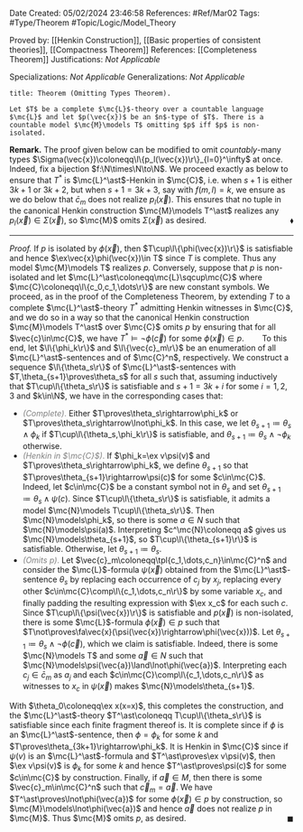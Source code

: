 <div class="topSpace"></div>

Date Created: 05/02/2024 23:46:58
References: #Ref/Mar02
Tags: #Type/Theorem #Topic/Logic/Model_Theory

Proved by: [[Henkin Construction]], [[Basic properties of consistent theories]], [[Compactness Theorem]]
References: [[Completeness Theorem]]
Justifications: <i>Not Applicable</i>

Specializations: <i>Not Applicable</i>
Generalizations: <i>Not Applicable</i>

``` ad-Theorem
title: Theorem (Omitting Types Theorem).

Let $T$ be a complete $\mc{L}$-theory over a countable language $\mc{L}$ and let $p(\vec{x})$ be an $n$-type of $T$. There is a countable model $\mc{M}\models T$ omitting $p$ iff $p$ is non-isolated.

```

<b>Remark.</b> The proof given below can be modified to omit <i>countably</i>-many types $\Sigma(\vec{x})\coloneqq\l\{p_l(\vec{x})\r\}_{l=0}^\infty$ at once. Indeed, fix a bijection $f:\N\times\N\to\N$. We proceed exactly as below to ensure that $T^\ast$ is $\mc{L}^\ast$-Henkin in $\mc{C}$, i.e. when $s+1$ is either $3k+1$ or $3k+2$, but when $s+1=3k+3$, say with $f(m,l)=k$, we ensure as we do below that $\bar{c}_m$ does not realize $p_l(\vec{x})$. This ensures that no tuple in the canonical Henkin construction $\mc{M}\models T^\ast$ realizes any $p_l(\vec{x})\in\Sigma(\vec{x})$, so $\mc{M}$ omits $\Sigma(\vec{x})$ as desired.<span style="float:right;">$\blacklozenge$</span>

---

<i>Proof.</i> If $p$ is isolated by $\phi(\vec{x})$, then $T\cup\l\{\phi(\vec{x})\r\}$ is satisfiable and hence $\ex\vec{x}\phi(\vec{x})\in T$ since $T$ is complete. Thus any model $\mc{M}\models T$ realizes $p$. Conversely, suppose that $p$ is non-isolated and let $\mc{L}^\ast\coloneqq\mc{L}\sqcup\mc{C}$ where $\mc{C}\coloneqq\l\{c_0,c_1,\dots\r\}$ are new constant symbols. We proceed, as in the proof of the Completeness Theorem, by extending $T$ to a complete $\mc{L}^\ast$-theory $T^\ast$ admitting Henkin witnesses in $\mc{C}$, and we do so in a way so that the canonical Henkin construction $\mc{M}\models T^\ast$ over $\mc{C}$ omits $p$ by ensuring that for all $\vec{c}\in\mc{C}$, we have $T^\ast\models\lnot\phi(\vec{c})$ for some $\phi(\vec{x})\in p$.
&emsp;&emsp;To this end, let $\l\{\phi_k\r\}$ and $\l\{\vec{c}_m\r\}$ be an enumeration of all $\mc{L}^\ast$-sentences and of $\mc{C}^n$, respectively. We construct a sequence $\l\{\theta_s\r\}$ of $\mc{L}^\ast$-sentences with $T,\theta_{s+1}\proves\theta_s$ for all $s$ such that, assuming inductively that $T\cup\l\{\theta_s\r\}$ is satisfiable and $s+1=3k+i$ for some $i=1,2,3$ and $k\in\N$, we have in the corresponding cases that:
* <span style="color:gray"><i>(Complete)</i>.</span> Either $T\proves\theta_s\rightarrow\phi_k$ or $T\proves\theta_s\rightarrow\lnot\phi_k$. In this case, we let $\theta_{s+1}\coloneqq\theta_s\land\phi_k$ if $T\cup\l\{\theta_s,\phi_k\r\}$ is satisfiable, and $\theta_{s+1}\coloneqq\theta_s\land\lnot\phi_k$ otherwise.
* <span style="color:gray"><i>(Henkin in $\mc{C}$)</i>.</span> If $\phi_k=\ex v\psi(v)$ and $T\proves\theta_s\rightarrow\phi_k$, we define $\theta_{s+1}$ so that $T\proves\theta_{s+1}\rightarrow\psi(c)$ for some $c\in\mc{C}$. Indeed, let $c\in\mc{C}$ be a constant symbol not in $\theta_s$ and set $\theta_{s+1}\coloneqq\theta_s\land\psi(c)$. Since $T\cup\l\{\theta_s\r\}$ is satisfiable, it admits a model $\mc{N}\models T\cup\l\{\theta_s\r\}$. Then $\mc{N}\models\phi_k$, so there is some $a\in N$ such that $\mc{N}\models\psi(a)$. Interpreting $c^\mc{N}\coloneqq a$ gives us $\mc{N}\models\theta_{s+1}$, so $T\cup\l\{\theta_{s+1}\r\}$ is satisfiable. Otherwise, let $\theta_{s+1}\coloneqq\theta_s$.
* <span style="color:gray"><i>(Omits $p$)</i>.</span> Let $\vec{c}_m\coloneqq\tpl{c_1,\dots,c_n}\in\mc{C}^n$ and consider the $\mc{L}$-formula $\psi(\vec{x})$ obtained from the $\mc{L}^\ast$-sentence $\theta_s$ by replacing each occurrence of $c_j$ by $x_j$, replacing every other $c\in\mc{C}\comp\l\{c_1,\dots,c_n\r\}$ by some variable $x_c$, and finally padding the resulting expression with $\ex x_c$ for each such $c$. Since $T\cup\l\{\psi(\vec{x})\r\}$ is satisfiable and $p(\vec{x})$ is non-isolated, there is some $\mc{L}$-formula $\phi(\vec{x})\in p$ such that $T\not\proves\fa\vec{x}(\psi(\vec{x})\rightarrow\phi(\vec{x}))$. Let $\theta_{s+1}\coloneqq\theta_s\land\lnot\phi(\vec{c})$, which we claim is satisfiable. Indeed, there is some $\mc{N}\models T$ and some $\vec{a}\in N$ such that $\mc{N}\models\psi(\vec{a})\land\lnot\phi(\vec{a})$. Interpreting each $c_j\in\bar{c}_m$ as $a_j$ and each $c\in\mc{C}\comp\l\{c_1,\dots,c_n\r\}$ as witnesses to $x_c$ in $\psi(\vec{x})$ makes $\mc{N}\models\theta_{s+1}$.

With $\theta_0\coloneqq\ex x(x=x)$, this completes the construction, and the $\mc{L}^\ast$-theory $T^\ast\coloneqq T\cup\l\{\theta_s\r\}$ is satisfiable since each finite fragment thereof is. It is complete since if $\phi$ is an $\mc{L}^\ast$-sentence, then $\phi=\phi_k$ for some $k$ and $T\proves\theta_{3k+1}\rightarrow\phi_k$. It is Henkin in $\mc{C}$ since if $\psi(v)$ is an $\mc{L}^\ast$-formula and $T^\ast\proves\ex v\psi(v)$, then $\ex v\psi(v)$ is $\phi_k$ for some $k$ and hence $T^\ast\proves\psi(c)$ for some $c\in\mc{C}$ by construction. Finally, if $\vec{a}\in M$, then there is some $\vec{c}_m\in\mc{C}^n$ such that $\vec{c}_m=\vec{a}$. We have $T^\ast\proves\lnot\phi(\vec{a})$ for some $\phi(\vec{x})\in p$ by construction, so $\mc{M}\models\lnot\phi(\vec{a})$ and hence $\vec{a}$ does not realize $p$ in $\mc{M}$. Thus $\mc{M}$ omits $p$, as desired.<span style="float:right;">$\blacksquare$</span>
